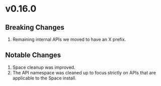 # v0.16.0

## Breaking Changes

1. Remaining internal APIs we moved to have an X prefix.

## Notable Changes

1. Space cleanup was improved.
2. The API namespace was cleaned up to focus strictly on APIs that are 
   applicable to the Space install.
